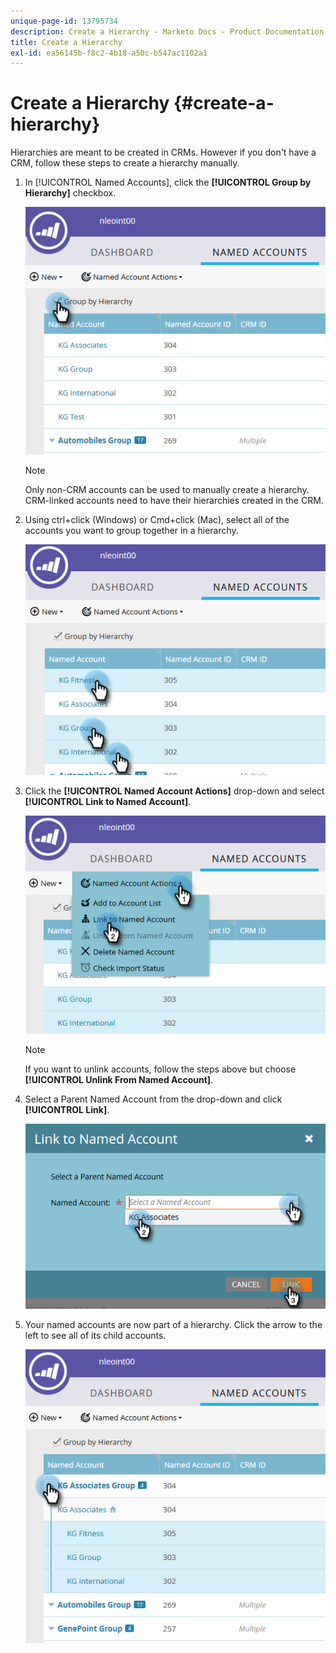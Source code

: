 ```yaml
---
unique-page-id: 13795734
description: Create a Hierarchy - Marketo Docs - Product Documentation
title: Create a Hierarchy
exl-id: ea56145b-f8c2-4b18-a50c-b547ac1102a1
---
```

# Create a Hierarchy {#create-a-hierarchy}

Hierarchies are meant to be created in CRMs. However if you don't have a CRM, follow these steps to create a hierarchy manually.

1. In [!UICONTROL Named Accounts], click the **[!UICONTROL Group by Hierarchy]** checkbox.

   ![](assets/create-a-hierarchy-1.png)

   >[!NOTE]
   >
   >Only non-CRM accounts can be used to manually create a hierarchy. CRM-linked accounts need to have their hierarchies created in the CRM.

1. Using ctrl+click (Windows) or Cmd+click (Mac), select all of the accounts you want to group together in a hierarchy.

   ![](assets/create-a-hierarchy-2.png)

1. Click the **[!UICONTROL Named Account Actions]** drop-down and select **[!UICONTROL Link to Named Account]**.

   ![](assets/create-a-hierarchy-3.png)

   >[!NOTE]
   >
   >If you want to unlink accounts, follow the steps above but choose **[!UICONTROL Unlink From Named Account]**.

1. Select a Parent Named Account from the drop-down and click **[!UICONTROL Link]**.

   ![](assets/create-a-hierarchy-4.png)

1. Your named accounts are now part of a hierarchy. Click the arrow to the left to see all of its child accounts.

   ![](assets/create-a-hierarchy-5.png)
